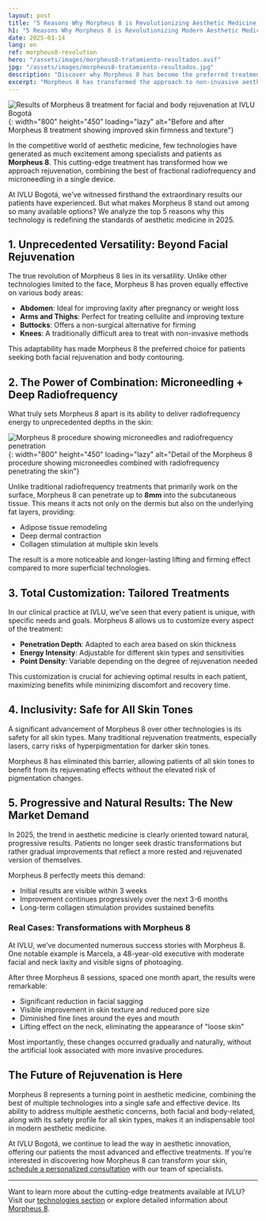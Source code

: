 ```yaml
---
layout: post  
title: "5 Reasons Why Morpheus 8 is Revolutionizing Aesthetic Medicine in 2025"  
h1: "5 Reasons Why Morpheus 8 is Revolutionizing Modern Aesthetic Medicine"  
date: 2025-03-14  
lang: en  
ref: morpheus8-revolution  
hero: "/assets/images/morpheus8-tratamiento-resultados.avif"  
jpg: "/assets/images/morpheus8-tratamiento-resultados.jpg"  
description: "Discover why Morpheus 8 has become the preferred treatment for dermatologists and patients seeking facial and body rejuvenation. We analyze its advantages, success stories, and transformative results."  
excerpt: "Morpheus 8 has transformed the approach to non-invasive aesthetic treatments. Learn why specialists and patients are choosing it as the most advanced technology for facial and body rejuvenation."  
---
```


![Results of Morpheus 8 treatment for facial and body rejuvenation at IVLU Bogotá](/assets/images/morpheus8-tratamiento-resultados.avif){: width="800" height="450" loading="lazy" alt="Before and after Morpheus 8 treatment showing improved skin firmness and texture"}  

In the competitive world of aesthetic medicine, few technologies have generated as much excitement among specialists and patients as **Morpheus 8**. This cutting-edge treatment has transformed how we approach rejuvenation, combining the best of fractional radiofrequency and microneedling in a single device.  

At IVLU Bogotá, we’ve witnessed firsthand the extraordinary results our patients have experienced. But what makes Morpheus 8 stand out among so many available options? We analyze the top 5 reasons why this technology is redefining the standards of aesthetic medicine in 2025.  

## 1. Unprecedented Versatility: Beyond Facial Rejuvenation  

The true revolution of Morpheus 8 lies in its versatility. Unlike other technologies limited to the face, Morpheus 8 has proven equally effective on various body areas:  

- **Abdomen**: Ideal for improving laxity after pregnancy or weight loss  
- **Arms and Thighs**: Perfect for treating cellulite and improving texture  
- **Buttocks**: Offers a non-surgical alternative for firming  
- **Knees**: A traditionally difficult area to treat with non-invasive methods  

This adaptability has made Morpheus 8 the preferred choice for patients seeking both facial rejuvenation and body contouring.  

## 2. The Power of Combination: Microneedling + Deep Radiofrequency  

What truly sets Morpheus 8 apart is its ability to deliver radiofrequency energy to unprecedented depths in the skin:  

![Morpheus 8 procedure showing microneedles and radiofrequency penetration](/assets/images/morpheus8-procedimiento-detalle.avif){: width="800" height="450" loading="lazy" alt="Detail of the Morpheus 8 procedure showing microneedles combined with radiofrequency penetrating the skin"}  

Unlike traditional radiofrequency treatments that primarily work on the surface, Morpheus 8 can penetrate up to **8mm** into the subcutaneous tissue. This means it acts not only on the dermis but also on the underlying fat layers, providing:  

- Adipose tissue remodeling  
- Deep dermal contraction  
- Collagen stimulation at multiple skin levels  

The result is a more noticeable and longer-lasting lifting and firming effect compared to more superficial technologies.  

## 3. Total Customization: Tailored Treatments  

In our clinical practice at IVLU, we’ve seen that every patient is unique, with specific needs and goals. Morpheus 8 allows us to customize every aspect of the treatment:  

- **Penetration Depth**: Adapted to each area based on skin thickness  
- **Energy Intensity**: Adjustable for different skin types and sensitivities  
- **Point Density**: Variable depending on the degree of rejuvenation needed  

This customization is crucial for achieving optimal results in each patient, maximizing benefits while minimizing discomfort and recovery time.  

## 4. Inclusivity: Safe for All Skin Tones  

A significant advancement of Morpheus 8 over other technologies is its safety for all skin types. Many traditional rejuvenation treatments, especially lasers, carry risks of hyperpigmentation for darker skin tones.  

Morpheus 8 has eliminated this barrier, allowing patients of all skin tones to benefit from its rejuvenating effects without the elevated risk of pigmentation changes.  

## 5. Progressive and Natural Results: The New Market Demand  

In 2025, the trend in aesthetic medicine is clearly oriented toward natural, progressive results. Patients no longer seek drastic transformations but rather gradual improvements that reflect a more rested and rejuvenated version of themselves.  

Morpheus 8 perfectly meets this demand:  

- Initial results are visible within 3 weeks  
- Improvement continues progressively over the next 3-6 months  
- Long-term collagen stimulation provides sustained benefits  

### Real Cases: Transformations with Morpheus 8  

At IVLU, we’ve documented numerous success stories with Morpheus 8. One notable example is Marcela, a 48-year-old executive with moderate facial and neck laxity and visible signs of photoaging.  

After three Morpheus 8 sessions, spaced one month apart, the results were remarkable:  

- Significant reduction in facial sagging  
- Visible improvement in skin texture and reduced pore size  
- Diminished fine lines around the eyes and mouth  
- Lifting effect on the neck, eliminating the appearance of "loose skin"  

Most importantly, these changes occurred gradually and naturally, without the artificial look associated with more invasive procedures.  

## The Future of Rejuvenation is Here  

Morpheus 8 represents a turning point in aesthetic medicine, combining the best of multiple technologies into a single safe and effective device. Its ability to address multiple aesthetic concerns, both facial and body-related, along with its safety profile for all skin types, makes it an indispensable tool in modern aesthetic medicine.  

At IVLU Bogotá, we continue to lead the way in aesthetic innovation, offering our patients the most advanced and effective treatments. If you’re interested in discovering how Morpheus 8 can transform your skin, [schedule a personalized consultation](/en/contact) with our team of specialists.  

---  

Want to learn more about the cutting-edge treatments available at IVLU? Visit our [technologies section](/en/technologies) or explore detailed information about [Morpheus 8](/en/technologies/morpheus-8/).